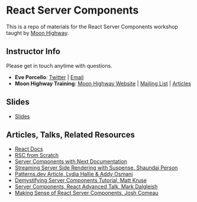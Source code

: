 # React Server Components

This is a repo of materials for the React Server Components workshop taught by [Moon Highway](https://moonhighway.com).

## Instructor Info

Please get in touch anytime with questions.

- **Eve Porcello**: [Twitter](https://twitter.com/eveporcello) | [Email](mailto:eve@moonhighway.com)
- **Moon Highway Training**: [Moon Highway Website](https://www.moonhighway.com) | [Mailing List](http://bit.ly/moonhighway) | [Articles](https://www.moonhighway.com/articles)

## Slides

- [Slides](https://www.canva.com/design/DAFz4zFmK3s/U1jeWiru9i1mvAz0zNFzIA/view?utm_content=DAFz4zFmK3s&utm_campaign=designshare&utm_medium=link&utm_source=editor)

## Articles, Talks, Related Resources

- [React Docs](https://react.dev)
- [RSC from Scratch](https://github.com/reactwg/server-components/discussions/5)
- [Server Components with Next Documentation](https://nextjs.org/docs/getting-started/react-essentials)
- [Streaming Server Side Rendering with Suspense, Shaundai Person](https://www.youtube.com/watch?v=Q98l5o1y3ao)
- [Patterns.dev Article, Lydia Hallie & Addy Osmani](https://www.patterns.dev/posts/react-server-components)
- [Demystifying Server Components Tutorial, Matt Kruse](https://demystifying-rsc.vercel.app/)
- [Server Components, React Advanced Talk, Mark Dalgleish](https://www.youtube.com/watch?v=36uY-c0E_EQ)
- [Making Sense of React Server Components, Josh Comeau](https://www.joshwcomeau.com/react/server-components/)
